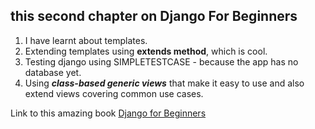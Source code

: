 ## this second chapter on Django For Beginners

1. I have learnt about templates.
1. Extending templates using **extends method**, which is cool.
1. Testing django using SIMPLETESTCASE - because the app has no database yet.
1. Using **_class-based generic views_** that
make it easy to use and also extend views covering common use cases.

Link to this amazing book [Django for Beginners](https://djangoforbeginners.com/)